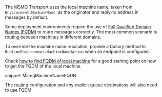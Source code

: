 
The MSMQ Transport uses the local machine name, taken from `Environment.MachineName`, as the originator and reply-to address in messages by default.

Some deployment environments require the use of [Full Qualified Domain Names (FQDM)](https://en.wikipedia.org/wiki/Fully_qualified_domain_name) to route messages correctly. The most common scenario is routing between machines in different domains.

To override the machine name resolution, provide a factory method to `RuntimeEnvironment.MachineNameAction` when an endpoint is configured.

Check [how to find FQDM of local machine](http://stackoverflow.com/questions/804700/how-to-find-fqdn-of-local-machine-in-c-net) for a good starting point on how to get the FQDM of the local machine.

snippet: MsmqMachineNameFQDN

The [routing](/nservicebus/messaging/routing.md) configuration and any explicit queue destinations will also need to use FQDM.